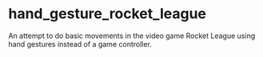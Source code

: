 # hand_gesture_rocket_league
An attempt to do basic movements in the video game Rocket League using hand gestures instead of a game controller.
